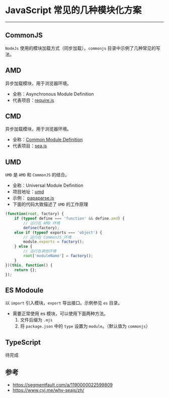 # JavaScript 常见的几种模块化方案
---

## CommonJS
`NodeJs` 使用的模块加载方式（同步加载）。`commonjs` 目录中示例了几种常见的写法。


## AMD
异步加载模块，用于浏览器环境。

- 全称：Asynchronous Module Definition
- 代表项目：[require.js](https://requirejs.org/)


## CMD
异步加载模块，用于浏览器环境。

- 全称：[Common Module Definition](https://github.com/seajs/seajs/issues/242)
- 代表项目：[sea.js](https://github.com/seajs/seajs)


## UMD
`UMD` 是 `AMD` 和 `CommonJS` 的结合。 

- 全称：Universal Module Definition
- 项目地址：[umd](https://github.com/umdjs/umd)
- 示例： [papaparse.js](https://github.com/mholt/PapaParse/blob/1f2c733/papaparse.js)
- 下面的代码大致描述了 `UMD` 的工作原理
```js
(function(root, factory) {
    if (typeof define === 'function' && define.amd) {
        // 运行在 AMD 环境
        define(factory);
    else if (typeof exports === 'object') {
        // 运行在 CommonJS 环境
        module.exports = factory();
    } else {
        // 运行在其他环境
        root['moduleName'] = factory();
    }
})(this, function() {
    return {};
});
```


## ES Modoule
以 `import` 引入模块，`export` 导出接口。示例参见 `es` 目录。

- 需要正常使用 es 模块，可以使用下面两种方法。
    1. 文件后缀为 `.mjs` 
    2. 将 `package.json` 中的 `type` 设置为 `module`。（默认值为 `commonjs`）


## TypeScript
待完成

## 参考
- https://segmentfault.com/a/1190000022599809
- https://www.cyj.me/why-seajs/zh/
